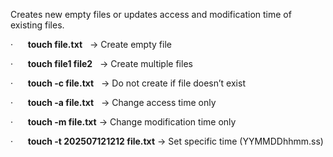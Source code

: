 Creates new empty files or updates access and modification time of existing files.

·      **touch file.txt**   → Create empty file

·      **touch file1 file2**   → Create multiple files

·      **touch -c file.txt**   → Do not create if file doesn’t exist

·      **touch -a file.txt**   → Change access time only

·      **touch -m file.txt** → Change modification time only

·      **touch -t 202507121212 file.txt** → Set specific time (YYMMDDhhmm.ss)